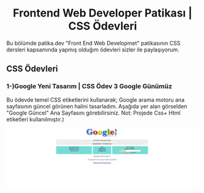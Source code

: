 <h1 align="center">Frontend Web Developer Patikası | CSS Ödevleri</h1>
Bu bölümde patika.dev "Front End Web Developmet" patikasının CSS dersleri kapsamında yapmış olduğım ödevleri sizler ile paylaşıyorum.

## CSS Ödevleri
<h3 align="left">1-)Google Yeni Tasarım | CSS Ödev 3 Google Günümüz</h3>

<p>Bu ödevde temel CSS etiketlerini kullanarak; Google arama motoru ana sayfasının güncel görünen halini tasarladım. Aşağıda yer alan görselden "Google Güncel" Ana Sayfasını görebilirsiniz. Not: Projede Css+ Html etiketleri kullanılmıştır.) </p>

<img src="https://github.com/StarLordBerke4/Frontend-Web-Development-Patika/blob/main/CSS/CSS%20%C3%96devleri/CSS%20%C3%96dev%202%20Google%201998/img/Google%201998.png" alt="CSS Ödev 3 Google Günümüz" />
